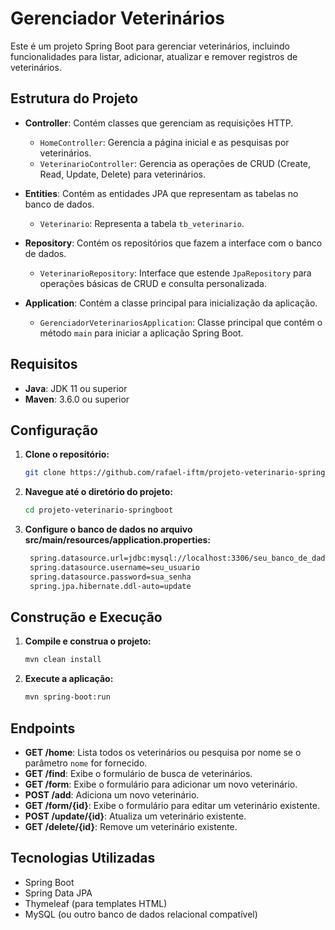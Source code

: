 # Gerenciador Veterinários

Este é um projeto Spring Boot para gerenciar veterinários, incluindo funcionalidades para listar, adicionar, atualizar e remover registros de veterinários.

## Estrutura do Projeto

- **Controller**: Contém classes que gerenciam as requisições HTTP.
  - `HomeController`: Gerencia a página inicial e as pesquisas por veterinários.
  - `VeterinarioController`: Gerencia as operações de CRUD (Create, Read, Update, Delete) para veterinários.
  
- **Entities**: Contém as entidades JPA que representam as tabelas no banco de dados.
  - `Veterinario`: Representa a tabela `tb_veterinario`.

- **Repository**: Contém os repositórios que fazem a interface com o banco de dados.
  - `VeterinarioRepository`: Interface que estende `JpaRepository` para operações básicas de CRUD e consulta personalizada.

- **Application**: Contém a classe principal para inicialização da aplicação.
  - `GerenciadorVeterinariosApplication`: Classe principal que contém o método `main` para iniciar a aplicação Spring Boot.

## Requisitos

- **Java**: JDK 11 ou superior
- **Maven**: 3.6.0 ou superior

## Configuração

1. **Clone o repositório:**

   ```bash
   git clone https://github.com/rafael-iftm/projeto-veterinario-springboot.git
   ```

2. **Navegue até o diretório do projeto:**

   ```bash
   cd projeto-veterinario-springboot
   ```

3. **Configure o banco de dados no arquivo src/main/resources/application.properties:**

   ```bash
    spring.datasource.url=jdbc:mysql://localhost:3306/seu_banco_de_dados
    spring.datasource.username=seu_usuario
    spring.datasource.password=sua_senha
    spring.jpa.hibernate.ddl-auto=update
   ```

## Construção e Execução

1. **Compile e construa o projeto:**

   ```bash
   mvn clean install
   ```

2. **Execute a aplicação:**

   ```bash
   mvn spring-boot:run
   ```

## Endpoints

- **GET /home**: Lista todos os veterinários ou pesquisa por nome se o parâmetro `nome` for fornecido.
- **GET /find**: Exibe o formulário de busca de veterinários.
- **GET /form**: Exibe o formulário para adicionar um novo veterinário.
- **POST /add**: Adiciona um novo veterinário.
- **GET /form/{id}**: Exibe o formulário para editar um veterinário existente.
- **POST /update/{id}**: Atualiza um veterinário existente.
- **GET /delete/{id}**: Remove um veterinário existente.

## Tecnologias Utilizadas

- Spring Boot
- Spring Data JPA
- Thymeleaf (para templates HTML)
- MySQL (ou outro banco de dados relacional compatível)

